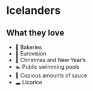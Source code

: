 # Icelanders

## What they love

- 🥐 Bakeries
- 🎤 Eurovision
- 🎄 Christmas and New Year’s
- 🏊 Public swimming pools
- 🍯 Copious amounts of sauce
- 🕳 Licorice

